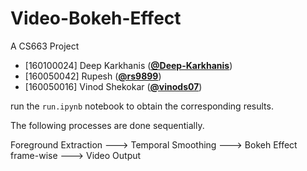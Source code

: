 # Video-Bokeh-Effect
A CS663 Project

*   [160100024] Deep Karkhanis ([**@Deep-Karkhanis**](https://github.com/Deep-Karkhanis))
*   [160050042] Rupesh ([**@rs9899**](https://github.com/rs9899))
*   [160050016] Vinod Shekokar ([**@vinods07**](https://github.com/vinods07))


run the `run.ipynb` notebook to obtain the corresponding results.

The following processes are done sequentially.

Foreground Extraction ---> Temporal Smoothing ---> Bokeh Effect frame-wise ---> Video Output

